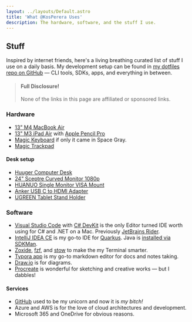 ```yaml
---
layout: ../layouts/Default.astro
title: 'What @KosPerera Uses'
description: The hardware, software, and the stuff I use.
---
```


## Stuff

Inspired by internet friends, here's a living breathing curated list of stuff I use on a daily basis. My development setup can be found in [my dotfiles repo on GitHub](https://github.com/kosperera/dotfiles) — CLI tools, SDKs, apps, and everything in between.

> #### Full Disclosure!
> None of the links in this page are affiliated or sponsored links.

### Hardware

- [13" M4 MacBook Air](https://www.amazon.com/dp/B0DZD9S5GC)
- [13" M3 iPad Air](https://www.amazon.com/Apple-13-inch-Intelligence-Display-All-Day/dp/B0DZ76QBLQ) with [Apple Pencil Pro](https://www.amazon.com/dp/B0D3J71RM7?ref=ods_ucc_kindle_B0D3J71RM7)
- [Magic Keyboard](https://www.amazon.com/Apple-Magic-Keyboard-US-English/dp/B09BRDXB7N) if only it came in Space Gray.
- [Magic Trackpad](https://www.amazon.com/Apple-Magic-Trackpad-Multi-Touch-Surface/dp/B09BRG3MZ2)

#### Desk setup

- [Huuger Computer Desk](https://www.amazon.com/dp/B0BVQHSY2W)
- [24" Sceptre Curved Monitor 1080p](https://www.amazon.com/dp/B07KXSR99Y)
- [HUANUO Single Monitor VISA Mount](https://www.amazon.com/dp/B0BGWQFX56)
- [Anker USB C to HDMI Adapter](https://www.amazon.com/dp/B07THJGZ9Z)
- [UGREEN Tablet Stand Holder](https://www.amazon.com/dp/B09P87NBYS)

### Software

- [Visual Studio Code](https://code.visualstudio.com) with [C# DevKit](https://marketplace.visualstudio.com/items?itemName=ms-dotnettools.csdevkit) is the only Editor turned IDE worth using for C# and .NET on a Mac. Previously [JetBrains Rider](https://www.jetbrains.com/rider/).
- [IntelliJ IDEA CE](https://www.jetbrains.com/idea/) is my go-to IDE for [Quarkus](https://github.com/kosperera/skol-resthooks-try-quarkus). Java is [installed via SDKMan](https://github.com/kosperera/dotfiles/blob/main/install).
- [Zoxide](https://github.com/ajeetdsouza/zoxide#readme-ov-file), [fzf](https://github.com/junegunn/fzf#readme-ov-file), and [stow](https://www.gnu.org/software/stow/) to make the my Terminal smarter.
- [Typora app](https://typora.io) is my go-to markdown editor for docs and notes taking.
- [Draw.io](https://www.drawio.com) is for diagrams.
- [Procreate](https://procreate.com/procreate) is wonderful for sketching and creative works — but I dabbles!

#### Services

- [GitHub](https://github.com/kosperera) used to be my unicorn and now it is *my bitch!*
- Azure and AWS is for the love of cloud architectures and development.
- Microsoft 365 and OneDrive for obvious reasons.

